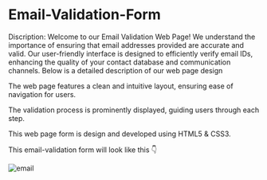 # Email-Validation-Form

Discription:
Welcome to our Email Validation Web Page! We understand the importance of ensuring that email addresses provided are accurate and valid. Our user-friendly interface is designed to efficiently verify email IDs, enhancing the quality of your contact database and communication channels. Below is a detailed description of our web page design

The web page features a clean and intuitive layout, ensuring ease of navigation for users.

The validation process is prominently displayed, guiding users through each step.

This web page form is design and developed using HTML5 & CSS3.

This email-validation form will look like this 👇

![email](https://github.com/mdghufranwarsi/Email-Validation-Form/assets/163352873/92d0f214-5246-4f7e-8b51-8b28ba62075f)

